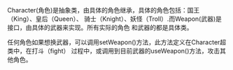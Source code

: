 Character(角色)是抽象类，由具体的角色继承，具体的角色包括：国王（King）、皇后（Queen）、
骑士（Knight）、妖怪（Troll）.而Weapon(武器)是接口，由具体的武器来实现。所有实际的角色
和武器的都是具体类。

任何角色如果想换武器，可以调用setWeapon()方法，此方法定义在Character超类中，在打斗（fight）
过程中，或调用到目前武器的useWeapon()方法，攻击其他角色。
